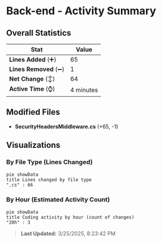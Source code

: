 # Back-end - Activity Summary 

## Overall Statistics

| Stat                   | Value                                                             |
| ---------------------- | ----------------------------------------------------------------- |
| **Lines Added** (➕)   | 65                                          |
| **Lines Removed** (➖) | 1                                        |
| **Net Change** (↕)    | 64                |
| **Active Time** (⌚)   | 4 minutes |


## Modified Files
- **SecurityHeadersMiddleware.cs** (+65, -1)

## Visualizations

### By File Type (Lines Changed)

```mermaid
pie showData
title Lines changed by file type
".cs" : 66
```

### By Hour (Estimated Activity Count)

```mermaid
pie showData
title Coding activity by hour (count of changes)
"20h" : 3
```


> **Last Updated:** 3/25/2025, 8:23:42 PM